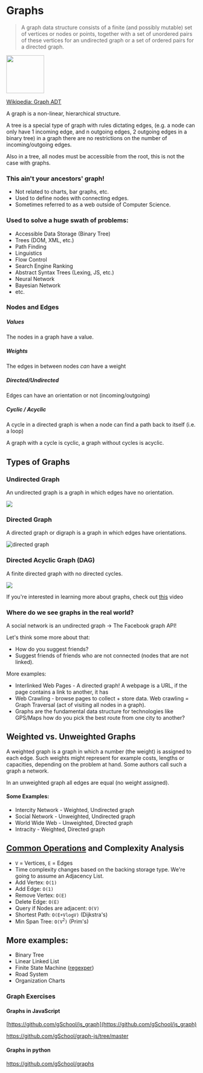 # Graphs

> A graph data structure consists of a finite (and possibly mutable) set of vertices or nodes or points, together with a set of unordered pairs of these vertices for an undirected graph or a set of ordered pairs for a directed graph.

<img height="100" src="http://web.cecs.pdx.edu/~sheard/course/Cs163/Graphics/graph1.png">

[Wikipedia: Graph ADT](https://en.wikipedia.org/wiki/Graph_(abstract_data_type))

A graph is a non-linear, hierarchical structure.

A tree is a special type of graph with rules dictating edges, (e.g. a node can only have 1 incoming edge, and n outgoing edges, 2 outgoing edges in a binary tree) in a graph there are no restrictions on the number of incoming/outgoing edges.

Also in a tree, all nodes must be accessible from the root, this is not the case with graphs.

### This ain't your ancestors' graph!

* Not related to charts, bar graphs, etc.
* Used to define nodes with connecting edges.
* Sometimes referred to as a web outside of Computer Science.

### Used to solve a huge swath of problems:
  * Accessible Data Storage (Binary Tree)
  * Trees (DOM, XML, etc.)
  * Path Finding
  * Linguistics
  * Flow Control
  * Search Engine Ranking
  * Abstract Syntax Trees (Lexing, JS, etc.)
  * Neural Network
  * Bayesian Network
  * etc.

### Nodes and Edges

##### Values
The nodes in a graph have a value.

##### Weights
The edges in between nodes _can_ have a weight

##### Directed/Undirected
Edges can have an orientation or not (incoming/outgoing)

##### Cyclic / Acyclic

A cycle in a directed graph is when a node can find a path back to itself (i.e. a loop)

A graph with a cycle is cyclic, a graph without cycles is acyclic.

## Types of Graphs

### Undirected Graph

An undirected graph is a graph in which edges have no orientation.

![](http://www.xatlantis.ch/examples/graphics/graph1_example.png)


### Directed Graph

A directed graph or digraph is a graph in which edges have orientations. 

![directed graph](http://upload.wikimedia.org/wikipedia/commons/a/a0/CPT-Graphs-directed-weighted-ex2.svg)

### Directed Acyclic Graph (DAG)

A finite directed graph with no directed cycles.

![](https://upload.wikimedia.org/wikipedia/commons/4/4b/Directed_acyclic_graph.svg)

If you're interested in learning more about graphs, check out [this](https://www.youtube.com/watch?v=gXgEDyodOJU&list=PL2_aWCzGMAwI3W_JlcBbtYTwiQSsOTa6P&index=38) video


### Where do we see graphs in the real world?

A social network is an undirected graph -> The Facebook graph API!

Let's think some more about that:
* How do you suggest friends?
 * Suggest friends of friends who are not connected (nodes that are not linked).

More examples:

* Interlinked Web Pages - A directed graph! A webpage is a URL, if the page contains a link to another, it has
* Web Crawling - browse pages to collect + store data. Web crawling = Graph Traversal (act of visiting all nodes in a graph).  
* Graphs are the fundamental data structure for technologies like GPS/Maps how do you pick the best route from one city to another?

## Weighted vs. Unweighted Graphs

A weighted graph is a graph in which a number (the weight) is assigned to each edge. Such weights might represent for example costs, lengths or capacities, depending on the problem at hand. Some authors call such a graph a network.

In an unweighted graph all edges are equal (no weight assigned).

#### Some Examples:
- Intercity Network - Weighted, Undirected graph
- Social Network - Unweighted, Undirected graph
- World Wide Web - Unweighted, Directed graph
- Intracity - Weighted, Directed graph

## [Common Operations](https://en.wikipedia.org/wiki/Graph_(abstract_data_type)#Operations) and Complexity Analysis

* `V` = Vertices, `E` = Edges
* Time complexity changes based on the backing storage type. We're going to assume an Adjacency List.
* Add Vertex: `O(1)`
* Add Edge: `O(1)`
* Remove Vertex: `O(E)`
* Delete Edge: `O(E)`
* Query if Nodes are adjacent: `O(V)`
* Shortest Path: `O(E+VlogV)` (Dijkstra's)
* Min Span Tree: `O(V`<sup>`2`</sup>`)` (Prim's) 

## More examples:
  * Binary Tree
  * Linear Linked List
  * Finite State Machine ([regexper](http://regexper.com/))
  * Road System
  * Organization Charts

### Graph Exercises

#### Graphs in JavaScript

[https://github.com/gSchool/js_graph](https://github.com/gSchool/js_graph)

https://github.com/gSchool/graph-js/tree/master


#### Graphs in python
https://github.com/gSchool/graphs
